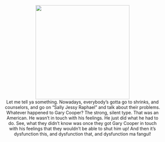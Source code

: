 <div id="header" align="center">
  <img src="https://media.giphy.com/media/zQm0rSOmXcDm0/giphy.gif" width="300"/>
</div>

<div style="text-align: center;">
  Let me tell ya something. Nowadays, everybody’s gotta go to shrinks, and counselors, and go on “Sally Jessy Raphael” and talk about their problems. Whatever happened to Gary Cooper? The strong, silent type. That was an American. He wasn’t in touch with his feelings. He just did what he had to do. See, what they didn’t know was once they got Gary Cooper in touch with his feelings that they wouldn’t be able to shut him up! And then it’s dysfunction this, and dysfunction that, and dysfunction ma fangul!
</div>

